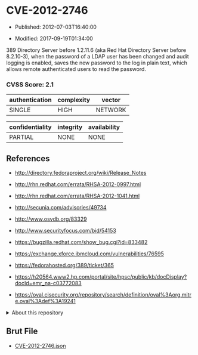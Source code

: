 # CVE-2012-2746

- Published: 2012-07-03T16:40:00

- Modified: 2017-09-19T01:34:00

389 Directory Server before 1.2.11.6 (aka Red Hat Directory Server before 8.2.10-3), when the password of a LDAP user has been changed and audit logging is enabled, saves the new password to the log in plain text, which allows remote authenticated users to read the password.

### CVSS Score: **2.1**

| authentication | complexity | vector |
| --- | --- | --- |
| SINGLE | HIGH | NETWORK |

| confidentiality | integrity | availability |
| --- | --- | --- |
| PARTIAL | NONE | NONE |

## References

* http://directory.fedoraproject.org/wiki/Release_Notes

* http://rhn.redhat.com/errata/RHSA-2012-0997.html

* http://rhn.redhat.com/errata/RHSA-2012-1041.html

* http://secunia.com/advisories/49734

* http://www.osvdb.org/83329

* http://www.securityfocus.com/bid/54153

* https://bugzilla.redhat.com/show_bug.cgi?id=833482

* https://exchange.xforce.ibmcloud.com/vulnerabilities/76595

* https://fedorahosted.org/389/ticket/365

* https://h20564.www2.hp.com/portal/site/hpsc/public/kb/docDisplay?docId=emr_na-c03772083

* https://oval.cisecurity.org/repository/search/definition/oval%3Aorg.mitre.oval%3Adef%3A19241

<details>
<summary>About this repository</summary> 

  This repository is part of the project [Live Hack CVE](https://github.com/Live-Hack-CVE). Main website can be found [www.live-hack.org](https://www.live-hack.org) 
  
  Made by [Sn0wAlice](https://github.com/Sn0wAlice) for the people that care about security and need to have a feed of the latest CVEs. Hope you enjoy it, don't forget to star the repo and follow me on [Twitter](https://twitter.com/Sn0wAlice) and [Github](https://github.com/Sn0wAlice). And that is my [personnal website](https://www.alice-snow.me/)

  - [Home Page](https://github.com/Live-Hack-CVE)
  - [Framework](https://github.com/Live-Hack-CVE/cve-framework)
  - [CVE database](https://github.com/Live-Hack-CVE/full_database)
  - [Changelog](https://github.com/Live-Hack-CVE/Changelog)
</details>

## Brut File

* [CVE-2012-2746.json](https://raw.githubusercontent.com/Live-Hack-CVE/full_database/main/cves/2012/CVE-2012-2746.json)

